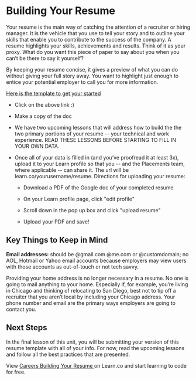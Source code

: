 # Building Your Resume

Your resume is the main way of  catching the attention of a recruiter or hiring manager.  It is the vehicle that you use to tell your story and to outline your skills that enable you to contribute to the success of the company.   A resume highlights your skills, achievements and results.  Think of it as your proxy. What do you want this piece of paper to say about you when you can’t be there to say it yourself?

By keeping your resume concise, it gives a preview of what you can do without giving your full story away. You want to highlight just enough to entice your potential employer to call you for more information. 

[Here is the template to get your started](https://docs.google.com/presentation/d/1qrBtyM3HJPZa3S4Xa4lVcCZRKjXGtABDVJFp5f9q998/edit#slide=id.p)

- Click on the above link :)

- Make a copy of the doc

- We have two upcoming lessons that will address how to build the the two primary portions of your resume -- your technical and work experience. READ THESE LESSONS BEFORE STARTING TO FILL IN YOUR OWN DATA.

- Once all of your data is filled in (and you’ve proofread it at least 3x), upload it to your Learn profile so that you -- and the Placements team, where applicable -- can share it. The url will be learn.co/yourusername/resume. Directions for uploading your resume:

  -  Download a PDF of the Google doc of your completed resume
  
  - On your Learn profile page, click "edit profile"
  
  - Scroll down in the pop up box and click "upload resume"
   
  - Upload your PDF and save!

## Key Things to Keep in Mind

**Email addresses:** should be @gmail.com @me.com or @customdomain; no AOL, Hotmail or Yahoo email accounts because employers may view users with those accounts as out-of-touch or not tech savvy.

Providing your home address is no longer necessary in a resume. No one is going to mail anything to your home.  Especially if, for example, you’re living in Chicago and thinking of relocating to San Diego, best not to tip off a recruiter that you aren’t local by including your Chicago address. Your phone number and email are the primary ways employers are going to contact you.

## Next Steps

In the final lesson of this unit, you will be submitting your version of this resume template with all of your info. For now, read the upcoming lessons and follow all the best practices that are presented. 

<p data-visibility='hidden'>View <a href='https://learn.co/lessons/careers-building-your-resume'>Careers Building Your Resume </a> on Learn.co and start learning to code for free.</p>
